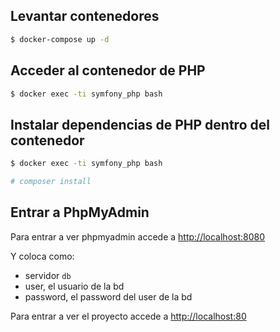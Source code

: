## Levantar contenedores

```bash
$ docker-compose up -d
```

## Acceder al contenedor de PHP

```bash
$ docker exec -ti symfony_php bash
```

## Instalar dependencias de PHP dentro del contenedor

```bash
$ docker exec -ti symfony_php bash

# composer install
```

## Entrar a PhpMyAdmin
 
Para entrar a ver phpmyadmin accede a [http://localhost:8080](http://localhost:8080)

Y coloca como:
* servidor `db`
* user, el usuario de la bd
* password, el password del user de la bd

Para entrar a ver el proyecto accede a [http://localhost:80](http://localhost:80)

